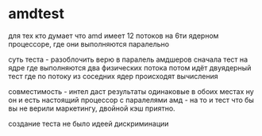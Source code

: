 # amdtest
для тех кто думает что amd имеет 12 потоков на 6ти ядерном процессоре, где они выполняются паралельно

суть теста - разоблочить верю в паралель амдшеров
сначала тест на ядре где выполняются два физических потока
потом идёт двуядерный тест где по потоку из соседних ядер происходят вычисления

совместимость - интел даст результаты одинаковые в обоих местах ну он и есть настоящий процессор с паралелями
амд - на то и тест что бы вы не верили маркетингу, двойной кэш приятно.

создание теста не было идеей дискриминации
